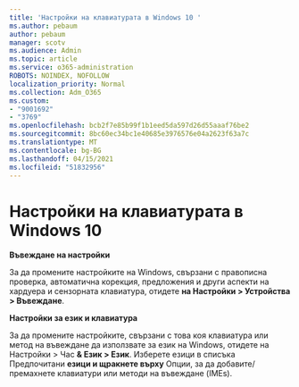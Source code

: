 ```yaml
---
title: 'Настройки на клавиатурата в Windows 10 '
ms.author: pebaum
author: pebaum
manager: scotv
ms.audience: Admin
ms.topic: article
ms.service: o365-administration
ROBOTS: NOINDEX, NOFOLLOW
localization_priority: Normal
ms.collection: Adm_O365
ms.custom:
- "9001692"
- "3769"
ms.openlocfilehash: bcb2f7e85b99f1b1eed5da597d26d55aaaf76be2
ms.sourcegitcommit: 8bc60ec34bc1e40685e3976576e04a2623f63a7c
ms.translationtype: MT
ms.contentlocale: bg-BG
ms.lasthandoff: 04/15/2021
ms.locfileid: "51832956"
---
```

# <a name="keyboard-settings-in-windows-10"></a>Настройки на клавиатурата в Windows 10

**Въвеждане на настройки**

За да промените настройките на Windows, свързани с правописна проверка, автоматична корекция, предложения и други аспекти на хардуера и сензорната клавиатура, отидете **на Настройки > Устройства > Въвеждане**. 

**Настройки за език и клавиатура**

За да промените настройките, свързани с това коя клавиатура или метод на въвеждане да използвате за език на Windows, отидете на Настройки > Час **& Език > Език**. Изберете езици в списъка Предпочитани **езици и щракнете върху** Опции, за да добавите/премахнете клавиатури или методи на въвеждане (IMEs). 

